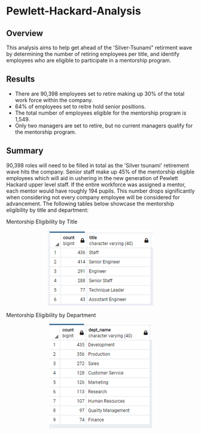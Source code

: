 # Pewlett-Hackard-Analysis

## Overview
This analysis aims to help get ahead of the 'Silver-Tsunami" retirment wave by determining the number of retiring employees per title, and identify employees who are eligible to participate in a mentorship program. 

## Results
- There are 90,398 employees set to retire making up 30% of the total work force within the company. 
- 64% of employees set to reitre hold senior positions. 
- The total number of employees eligible for the mentorship program is 1,549. 
- Only two managers are set to retire, but no current managers qualify for the mentorship program. 

## Summary 
90,398 roles will need to be filled in total as the 'Silver tsunami' retirement wave hits the company. Senior staff make up 45% of the mentorship eligible employees which will aid in ushering in the new generation of Pewlett Hackard upper level staff. If the entire workforce was assigned a mentor, each mentor would have roughly 194 pupils. This number drops significantly when considering not every company employee will be considered for advancement. The following tables below showcase the mentorship eligibility by title and department:

   Mentorship Eligibility by Title
<p align="center">
  <img src="mentorship_eligible_by_title.PNG">
</p>
   Mentorship Eligibility by Department
<p align="center">
  <img src="mentorship_eligible_by_department.PNG">
</p>
